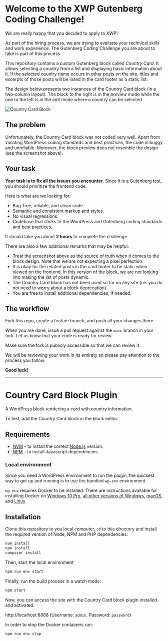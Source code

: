 # Welcome to the XWP Gutenberg Coding Challenge!

We are really happy that you decided to apply to XWP!

As part of the hiring process, we are trying to evaluate your technical skills and work experience.
The Gutenberg Coding Challenge you are about to take is part of this process.

This repository contains a custom Gutenberg block called _Country Card_.
It allows selecting a country from a list and displaying basic information about it.
If the selected country name occurs in other posts on the site, titles and excerpts of those posts will be listed in the card footer as a static list.

The design below presents two instances of the Country Card block (in a two-column layout).
The block to the right is in the _preview_ mode while the one to the left is in the _edit_ mode where a country can be selected.

![Country Card Block](screenshot.jpg?raw=true)

## The problem

Unfortunately, the Country Card block was not coded very well.
Apart from violating WordPress coding standards and best practices, the code is buggy and unreliable.
Moreover, the block preview does not resemble the design (see the screenshot above).

## Your task

**Your task is to fix all the issues you encounter.** Since it is a Gutenberg test, you should prioritize the frontend code.

Here is what are we looking for:
- Bug-free, reliable, and clean code.
- Semantic and consistent markup and styles.
- No visual regressions.
- Codebase that sticks to the WordPress and Gutenberg coding standards and best practices.

It should take you about **2 hours** to complete the challenge.

There are also a few additional remarks that may be helpful:
- Treat the screenshot above as the source of truth when it comes to the block design. Note that we are not expecting a pixel perfection.
- It is okay for the related posts in the card footer to be static when viewed on the frontend. In this version of the block, we are not looking into making the list of posts dynamic.
- The Country Card block has not been used so far on any site (i.e. you do not need to worry about a block deprecation).
- You are free to install additional dependencies, if needed.

## The workflow

Fork this repo, create a feature branch, and push all your changes there.

When you are done, issue a pull request against the `main` branch in your fork.
Let us know that your code is ready for review.

Make sure the fork is publicly accessible so that we can review it.

We will be reviewing your work in its entirety so please pay attention to the process you follow.

**Good luck!**

---

# Country Card Block Plugin

A WordPress block rendering a card with country information.

To test, add the Country Card block in the block editor.

## Requirements

* [NVM](https://github.com/creationix/nvm/) - to install the correct [Node.js](https://nodejs.org/en/) version.
* [NPM](https://docs.npmjs.com/downloading-and-installing-node-js-and-npm) - to install Javascript dependencies.

### Local environment

Since you need a WordPress environment to run the plugin, the quickest way to get up and running is to use the bundled `wp-env` environment.

`wp-env` requires Docker to be installed. There are instructions available for installing Docker on [Windows 10 Pro](https://docs.docker.com/docker-for-windows/install/), [all other versions of Windows](https://docs.docker.com/toolbox/toolbox_install_windows/), [macOS](https://docs.docker.com/docker-for-mac/install/), and [Linux](https://docs.docker.com/v17.12/install/linux/docker-ce/ubuntu/#install-using-the-convenience-script).

## Installation

Clone this repository to you local computer, `cd` to this directory and install the required version of Node, NPM and PHP dependencies:

```sh
nvm install
npm install
composer install
```

Then, start the local environment

```sh
npm run env start
```

Finally, run the build process in a watch mode:

```sh
npm start
```

Now, you can access the site with the Country Card block plugin installed and activated:

http://localhost:8888 (Username: `admin`, Password: `password`)

In order to stop the Docker containers run:

```sh
npm run env stop
```
